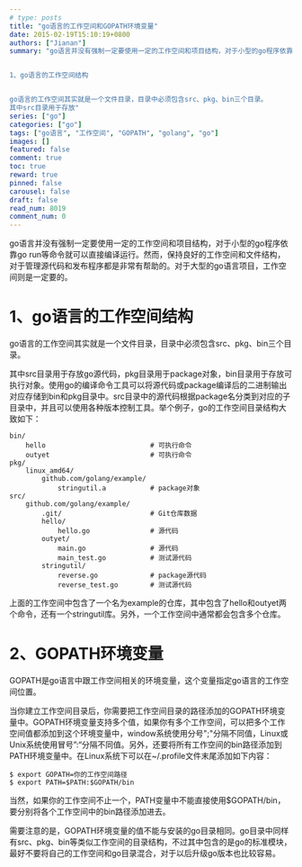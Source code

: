 ```yaml
---
# type: posts 
title: "go语言的工作空间和GOPATH环境变量"
date: 2015-02-19T15:10:19+0800
authors: ["Jianan"]
summary: "go语言并没有强制一定要使用一定的工作空间和项目结构，对于小型的go程序依靠go run等命令就可以直接编译运行。然而，保持良好的工作空间和文件结构，对于管理源代码和发布程序都是非常有帮助的。对于大型的go语言项目，工作空间则是一定要的。


1、go语言的工作空间结构


go语言的工作空间其实就是一个文件目录，目录中必须包含src、pkg、bin三个目录。
其中src目录用于存放"
series: ["go"]
categories: ["go"]
tags: ["go语言", "工作空间", "GOPATH", "golang", "go"]
images: []
featured: false
comment: true
toc: true
reward: true
pinned: false
carousel: false
draft: false
read_num: 8019
comment_num: 0
---
```


  

go语言并没有强制一定要使用一定的工作空间和项目结构，对于小型的go程序依靠go
run等命令就可以直接编译运行。然而，保持良好的工作空间和文件结构，对于管理源代码和发布程序都是非常有帮助的。对于大型的go语言项目，工作空间则是一定要的。

  

# 1、go语言的工作空间结构

  

go语言的工作空间其实就是一个文件目录，目录中必须包含src、pkg、bin三个目录。

其中src目录用于存放go源代码，pkg目录用于package对象，bin目录用于存放可执行对象。使用go的编译命令工具可以将源代码或package编译后的二进制输出对应存储到bin和pkg目录中。src目录中的源代码根据package名分类到对应的子目录中，并且可以使用各种版本控制工具。举个例子，go的工作空间目录结构大致如下：  

    
    
    bin/
        hello                          # 可执行命令
        outyet                         # 可执行命令
    pkg/
        linux_amd64/
            github.com/golang/example/
                stringutil.a           # package对象
    src/
        github.com/golang/example/
            .git/                      # Git仓库数据
            hello/
                hello.go               # 源代码
            outyet/
                main.go                # 源代码
                main_test.go           # 测试源代码
            stringutil/
                reverse.go             # package源代码
                reverse_test.go        # 测试源代码

上面的工作空间中包含了一个名为example的仓库，其中包含了hello和outyet两个命令，还有一个stringutil库。另外，一个工作空间中通常都会包含多个仓库。

  

# 2、GOPATH环境变量

  

GOPATH是go语言中跟工作空间相关的环境变量，这个变量指定go语言的工作空间位置。

当你建立工作空间目录后，你需要把工作空间目录的路径添加的GOPATH环境变量中。GOPATH环境变量支持多个值，如果你有多个工作空间，可以把多个工作空间值都添加到这个环境变量中，window系统使用分号";"分隔不同值，Linux或Unix系统使用冒号”:“分隔不同值。另外，还要将所有工作空间的bin路径添加到PATH环境变量中。在Linux系统下可以在~/.profile文件末尾添加如下内容：

    
    
    $ export GOPATH=你的工作空间路径
    $ export PATH=$PATH:$GOPATH/bin

当然，如果你的工作空间不止一个，PATH变量中不能直接使用$GOPATH/bin，要分别将各个工作空间中的bin路径添加进去。

需要注意的是，GOPATH环境变量的值不能与安装的go目录相同。go目录中同样有src、pkg、bin等类似工作空间的目录结构，不过其中包含的是go的标准模块，最好不要将自己的工作空间和go目录混合，对于以后升级go版本也比较容易。

  

  

  

